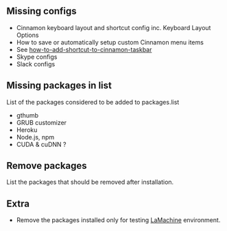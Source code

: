 Missing configs
---------
-   Cinnamon keyboard layout and shortcut config inc. Keyboard Layout Options
-   How to save or automatically setup custom Cinnamon menu items
  -   See [how-to-add-shortcut-to-cinnamon-taskbar](https://unix.stackexchange.com/questions/205233/how-to-add-shortcut-to-cinnamon-taskbar)
-   Skype configs
-   Slack configs

Missing packages in list
------------------------
List of the packages considered to be added to packages.list
-   gthumb
-   GRUB customizer
-   Heroku
-   Node.js, npm
-   CUDA & cuDNN ?

Remove packages
---------------
List the packages that should be removed after installation.

Extra
-----
-   Remove the packages installed only for testing [LaMachine](https://github.com/proycon/LaMachine/issues/61) environment.
